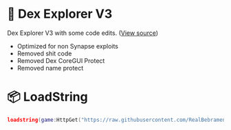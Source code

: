# 📑 Dex Explorer V3

Dex Explorer V3 with some code edits. ([View source](https://github.com/RealBebramen/Dex-v3/blob/main/main/Dex/Explorer/V3/Code%20Edit/By%20RealBebramen/src.lua))

- Optimized for non Synapse exploits
- Removed shit code
- Removed Dex CoreGUI Protect
- Removed name protect

# 📦 LoadString


```lua
loadstring(game:HttpGet("https://raw.githubusercontent.com/RealBebramen/Dex-v3/main/main/Dex/Explorer/V3/Code%20Edit/By%20RealBebramen/src.lua"))()
```
